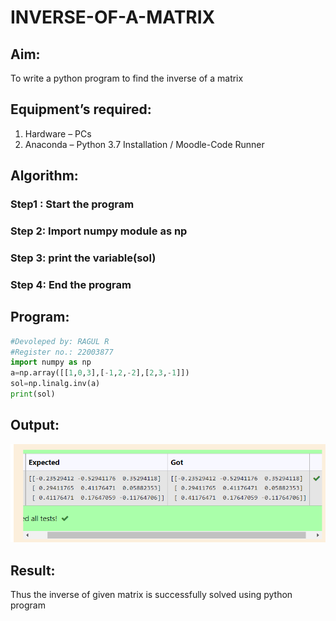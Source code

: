 # INVERSE-OF-A-MATRIX
## Aim:
To write a python program to find the inverse of a matrix
## Equipment’s required:
1. 	Hardware – PCs
2. 	Anaconda – Python 3.7 Installation / Moodle-Code Runner
## Algorithm:
### Step1 : Start the program
### Step 2: Import numpy module as np
### Step 3: print the variable(sol)
### Step 4: End the program

## Program:
```python
#Devoleped by: RAGUL R
#Register no.: 22003877
import numpy as np
a=np.array([[1,0,3],[-1,2,-2],[2,3,-1]])
sol=np.linalg.inv(a)
print(sol)
```
## Output:
![gitlogo](inversematrix.png)
## Result:
Thus the inverse of given matrix is successfully solved using python program

